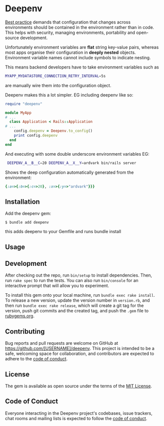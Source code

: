 # Deepenv

[Best practice](https://12factor.net/config) demands that configuration that changes across environments should be contained in the environment rather than in code. This helps with security, managing environments, portability and open-source development.

Unfortunately environment variables are **flat** string key-value pairs, whereas most apps organise their configuration in **deeply nested** objects. Environment variable names cannot include symbols to indicate nesting. 

This means backend developers have to take environment variables such as
```bash
MYAPP_MYDATASTORE_CONNECTION_RETRY_INTERVAL=5s
```

are manually wire them into the configuration object.

Deepenv makes this a lot simpler. EG including deepenv like so:

```Ruby
require "deepenv"

module MyApp
# ...
  class Application < Rails::Application
# ... 
    config.deepenv = Deepenv.to_config()
    print config.deepenv
  end
end
```

And executing with some double underscore environment variables EG:

```bash
 DEEPENV_A__B__C=20 DEEPENV_A__X__Y=ardvark bin/rails server
```

Shows the deep configuration automatically generated from the environment:

```Ruby
{:a=>{:b=>{:c=>20}, :x=>{:y=>"ardvark"}}}
```

## Installation

Add the deepenv gem:

    $ bundle add deepenv

this adds deepenv to your Gemfile and runs bundle install
## Usage



## Development

After checking out the repo, run `bin/setup` to install dependencies. Then, run `rake spec` to run the tests. You can also run `bin/console` for an interactive prompt that will allow you to experiment.

To install this gem onto your local machine, run `bundle exec rake install`. To release a new version, update the version number in `version.rb`, and then run `bundle exec rake release`, which will create a git tag for the version, push git commits and the created tag, and push the `.gem` file to [rubygems.org](https://rubygems.org).

## Contributing

Bug reports and pull requests are welcome on GitHub at https://github.com/[USERNAME]/deepenv. This project is intended to be a safe, welcoming space for collaboration, and contributors are expected to adhere to the [code of conduct](https://github.com/[USERNAME]/deepenv/blob/master/CODE_OF_CONDUCT.md).

## License

The gem is available as open source under the terms of the [MIT License](https://opensource.org/licenses/MIT).

## Code of Conduct

Everyone interacting in the Deepenv project's codebases, issue trackers, chat rooms and mailing lists is expected to follow the [code of conduct](https://github.com/[USERNAME]/deepenv/blob/master/CODE_OF_CONDUCT.md).
